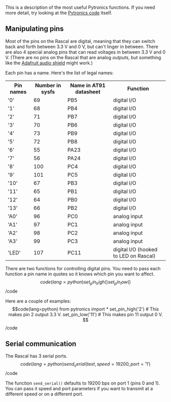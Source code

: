 This is a description of the most useful Pytronics functions. If you need more detail, try looking at the [Pytronics code][1] itself.

## Manipulating pins ##

Most of the pins on the Rascal are digital, meaning that they can switch back and forth between 3.3 V and 0 V, but can't linger in between. There are also 4 special analog pins that can read voltages in between 3.3 V and 0 V. (There are no pins on the Rascal that are analog *outputs*, but something like the [Adafruit audio shield][2] might work.)

Each pin has a name. Here's the list of legal names:

<table class="zebra">
    <tr><th>Pin names</th><th>Number in sysfs</th><th>Name in AT91 datasheet</th><th>Function</th></tr>
    <tr><td>'0'</td><td>69</td><td>PB5</td><td>digital I/O</td></tr>
    <tr><td>'1'</td><td>68</td><td>PB4</td><td>digital I/O</td></tr>
    <tr><td>'2'</td><td>71</td><td>PB7</td><td>digital I/O</td></tr>
    <tr><td>'3'</td><td>70</td><td>PB6</td><td>digital I/O</td></tr>
    <tr><td>'4'</td><td>73</td><td>PB9</td><td>digital I/O</td></tr>
    <tr><td>'5'</td><td>72</td><td>PB8</td><td>digital I/O</td></tr>
    <tr><td>'6'</td><td>55</td><td>PA23</td><td>digital I/O</td></tr>
    <tr><td>'7'</td><td>56</td><td>PA24</td><td>digital I/O</td></tr>
    <tr><td>'8'</td><td>100</td><td>PC4</td><td>digital I/O</td></tr>
    <tr><td>'9'</td><td>101</td><td>PC5</td><td>digital I/O</td></tr>
    <tr><td>'10'</td><td>67</td><td>PB3</td><td>digital I/O</td></tr>
    <tr><td>'11'</td><td>65</td><td>PB1</td><td>digital I/O</td></tr>
    <tr><td>'12'</td><td>64</td><td>PB0</td><td>digital I/O</td></tr>
    <tr><td>'13'</td><td>66</td><td>PB2</td><td>digital I/O</td></tr>
    <tr><td>'A0'</td><td>96</td><td>PC0</td><td>analog input</td></tr>
    <tr><td>'A1'</td><td>97</td><td>PC1</td><td>analog input</td></tr>
    <tr><td>'A2'</td><td>98</td><td>PC2</td><td>analog input</td></tr>
    <tr><td>'A3'</td><td>99</td><td>PC3</td><td>analog input</td></tr>
    <tr><td>'LED'</td><td>107</td><td>PC11</td><td>digital I/O (hooked to LED on Rascal)</td></tr>
</table>

There are two functions for controlling digital pins. You need to pass each function a pin name in quotes so it knows which pin you want to affect.
$$code(lang=python)
set_pin_high()
set_pin_low()
$$/code

Here are a couple of examples:
$$code(lang=python)
from pytronics import *
set_pin_high('2') # This makes pin 2 output 3.3 V.
set_pin_low('11') # This makes pin 11 output 0 V.
$$/code

## Serial communication ##

The Rascal has 3 serial ports.
$$code(lang=python)
send_serial(text, speed=19200, port='1')
$$/code

The function <code>send_serial()</code> defaults to 19200 bps on port 1 (pins 0 and 1). You can pass it speed and port parameters if you want to transmit at a different speed or on a different port.

[1]: https://github.com/rascalmicro/pytronics/blob/master/rascal.py
[2]: http://www.adafruit.com/products/94
